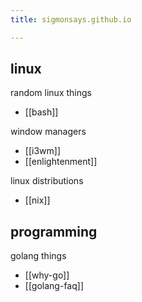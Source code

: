 ```yaml
---
title: sigmonsays.github.io

---
```





## linux

random linux things

- [[bash]]

window managers

- [[i3wm]]
- [[enlightenment]]

linux distributions

- [[nix]]

## programming

golang things

- [[why-go]]
- [[golang-faq]]
